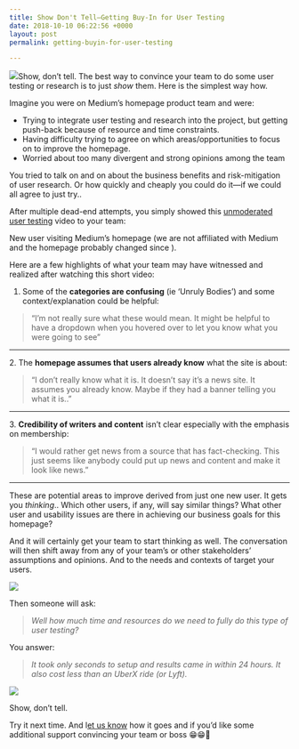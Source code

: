 ```yaml
---
title: Show Don't Tell—Getting Buy-In for User Testing
date: 2018-10-10 06:22:56 +0000
layout: post
permalink: getting-buyin-for-user-testing

---
```

![](https://cdn-images-1.medium.com/max/800/0*aXN2jbTBWj5uHPnH)Show, don’t tell. The best way to convince your team to do some user testing or research is to just _show_ them. Here is the simplest way how.

Imagine you were on Medium’s homepage product team and were:

* Trying to integrate user testing and research into the project, but getting push-back because of resource and time constraints.
* Having difficulty trying to agree on which areas/opportunities to focus on to improve the homepage.
* Worried about too many divergent and strong opinions among the team

You tried to talk on and on about the business benefits and risk-mitigation of user research. Or how quickly and cheaply you could do it—if we could all agree to just try..

After multiple dead-end attempts, you simply showed this [unmoderated user testing](https://blog.userlook.co/remote-user-testing-for-mobile-apps) video to your team:

New user visiting Medium’s homepage (we are not affiliated with Medium and the homepage probably changed since ).

Here are a few highlights of what your team may have witnessed and realized after watching this short video:

1. Some of the **categories are confusing** (ie ‘Unruly Bodies’) and some context/explanation could be helpful:

> “I’m not really sure what these would mean. It might be helpful to have a dropdown when you hovered over to let you know what you were going to see”

***

2\. The **homepage assumes that users already know** what the site is about:

> “I don’t really know what it is. It doesn’t say it’s a news site. It assumes you already know. Maybe if they had a banner telling you what it is..”

***

3\. **Credibility of writers and content** isn’t clear especially with the emphasis on membership:

> “I would rather get news from a source that has fact-checking. This just seems like anybody could put up news and content and make it look like news.”

***

These are potential areas to improve derived from just one new user. It gets you _thinking_.. Which other users, if any, will say similar things? What other user and usability issues are there in achieving our business goals for this homepage?

And it will certainly get your team to start thinking as well. The conversation will then shift away from any of your team’s or other stakeholders’ assumptions and opinions. And to the needs and contexts of target your users.

![](https://cdn-images-1.medium.com/max/800/0*qILfJYq8oUMQrORo)

Then someone will ask:

> _Well how much time and resources do we need to fully do this type of user testing?_

You answer:

> _It took only seconds to setup and results came in within 24 hours. It also cost less than an UberX ride (or Lyft)._

![](https://cdn-images-1.medium.com/max/800/0*owRvs5v-MFZb2oML.gif)

Show, don’t tell.

Try it next time. And l[et us know](http://www.twitter.com/userlookco) how it goes and if you’d like some additional support convincing your team or boss 😁😁🙌
